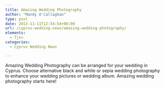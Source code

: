 ```yaml
---
title: Amazing Wedding Photography
author: "Mandy O'Callaghan"
type: post
date: 2013-11-11T12:54:54+00:00
url: /cyprus-wedding-news/amazing-wedding-photography/
elements:
  - Tjs=
categories:
  - Cyprus Wedding News

---
```

Amazing Wedding Photography can be arranged for your wedding in Cyprus. Choose alternative black and white or sepia wedding photography to enhance your wedding pictures or wedding album. Amazing wedding photography starts here!